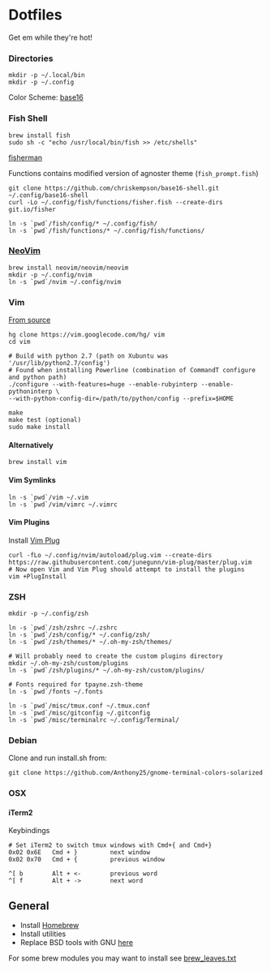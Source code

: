 # Dotfiles

Get em while they're hot!

### Directories
```
mkdir -p ~/.local/bin
mkdir -p ~/.config
```

Color Scheme: [base16](https://github.com/chriskempson/base16)

### Fish Shell
```
brew install fish
sudo sh -c "echo /usr/local/bin/fish >> /etc/shells"
```

[fisherman](https://github.com/fisherman/fisherman)

Functions contains modified version of agnoster theme (`fish_prompt.fish`)
```
git clone https://github.com/chriskempson/base16-shell.git ~/.config/base16-shell
curl -Lo ~/.config/fish/functions/fisher.fish --create-dirs git.io/fisher

ln -s `pwd`/fish/config/* ~/.config/fish/
ln -s `pwd`/fish/functions/* ~/.config/fish/functions/
```

### [NeoVim](https://neovim.io/)
```
brew install neovim/neovim/neovim
mkdir -p ~/.config/nvim
ln -s `pwd`/nvim ~/.config/nvim
```

### Vim
[From source](https://gist.github.com/1348303)
```
hg clone https://vim.googlecode.com/hg/ vim
cd vim

# Build with python 2.7 (path on Xubuntu was '/usr/lib/python2.7/config')
# Found when installing Powerline (combination of CommandT configure and python path)
./configure --with-features=huge --enable-rubyinterp --enable-pythoninterp \
--with-python-config-dir=/path/to/python/config --prefix=$HOME

make
make test (optional)
sudo make install
```

#### Alternatively
```
brew install vim
```

#### Vim Symlinks
```
ln -s `pwd`/vim ~/.vim
ln -s `pwd`/vim/vimrc ~/.vimrc
```

#### Vim Plugins
Install [Vim Plug](https://github.com/junegunn/vim-plug)
```
curl -fLo ~/.config/nvim/autoload/plug.vim --create-dirs https://raw.githubusercontent.com/junegunn/vim-plug/master/plug.vim
# Now open Vim and Vim Plug should attempt to install the plugins
vim +PlugInstall
```

### ZSH
```
mkdir -p ~/.config/zsh

ln -s `pwd`/zsh/zshrc ~/.zshrc
ln -s `pwd`/zsh/config/* ~/.config/zsh/
ln -s `pwd`/zsh/themes/* ~/.oh-my-zsh/themes/

# Will probably need to create the custom plugins directory
mkdir ~/.oh-my-zsh/custom/plugins
ln -s `pwd`/zsh/plugins/* ~/.oh-my-zsh/custom/plugins/

# Fonts required for tpayne.zsh-theme
ln -s `pwd`/fonts ~/.fonts

ln -s `pwd`/misc/tmux.conf ~/.tmux.conf
ln -s `pwd`/misc/gitconfig ~/.gitconfig
ln -s `pwd`/misc/terminalrc ~/.config/Terminal/
```

### Debian
Clone and run install.sh from:
```
git clone https://github.com/Anthony25/gnome-terminal-colors-solarized
```

### OSX
#### iTerm2
Keybindings
```
# Set iTerm2 to switch tmux windows with Cmd+{ and Cmd+}
0x02 0x6E   Cmd + }			next window
0x02 0x70   Cmd + {			previous window

^[ b		Alt + <-		previous word
^[ f		Alt + ->		next word
```

## General
- Install [Homebrew](http://brew.sh/)
- Install utilities
- Replace BSD tools with GNU [here](https://www.topbug.net/blog/2013/04/14/install-and-use-gnu-command-line-tools-in-mac-os-x/)

For some brew modules you may want to install see [brew_leaves.txt](./brew_leaves.txt)
